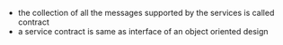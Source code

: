 * the collection of all the messages supported by the services is called contract
* a service contract is same as interface of an object oriented design
